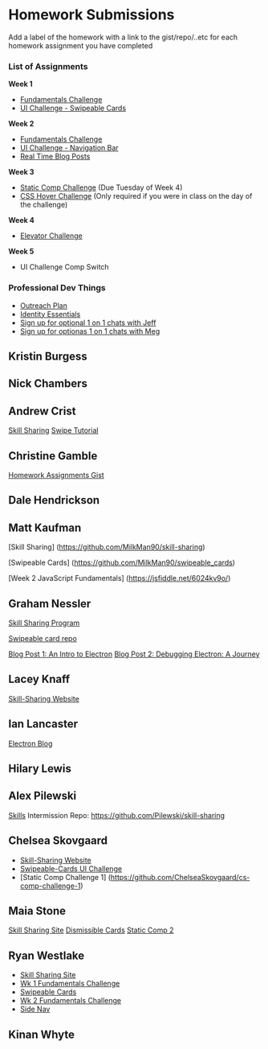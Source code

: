 # Homework Submissions

Add a label of the homework with a link to the gist/repo/..etc for each homework assignment you have completed

### List of Assignments

**Week 1**

- [Fundamentals Challenge](https://jsbin.com/niweqoleno/edit?js,output)
- [UI Challenge - Swipeable Cards](https://www.youtube.com/watch?v=rBSY7BOYRo4)

**Week 2**

- [Fundamentals Challenge](https://gist.github.com/brittanystoroz/1e8183fec2dfd55e6a7c21ce5dc20ff3)
- [UI Challenge - Navigation Bar](https://www.youtube.com/watch?v=e5CXg1sjTqQ)
- [Real Time Blog Posts](http://frontend.turing.io/projects/real-time.html)

**Week 3**

- [Static Comp Challenge](http://frontend.turing.io/projects/m4-static-comp-2.html) (Due Tuesday of Week 4)
- [CSS Hover Challenge](https://gist.github.com/brittanystoroz/3d69cc8c5eb51e5a1b926f217a1455c2) (Only required if you were in class on the day of the challenge)

**Week 4**

- [Elevator Challenge](https://github.com/turingschool-examples/elevator_challenge)

**Week 5**

- UI Challenge Comp Switch

### Professional Dev Things

- [Outreach Plan](http://backend.turing.io/professional_development/module_four/outreach_plan)
- [Identity Essentials](http://backend.turing.io/professional_development/module_one/identity_essentials)
- [Sign up for optional 1 on 1 chats with Jeff](https://jeff-jobs-hours.youcanbook.me/index.jsp)
- [Sign up for optionas 1 on 1 chats with Meg](https://megstew.youcanbook.me)

## Kristin Burgess

## Nick Chambers

## Andrew Crist

[Skill Sharing](https://github.com/andrewLcrist/skill-sharing)
[Swipe Tutorial](https://github.com/andrewLcrist/swipe-tutorial)

## Christine Gamble
[Homework Assignments Gist](https://gist.github.com/ccgamble/6366ce85d29b1eed66d5583451fd1723)

## Dale Hendrickson

## Matt Kaufman


[Skill Sharing] (https://github.com/MilkMan90/skill-sharing)

[Swipeable Cards] (https://github.com/MilkMan90/swipeable_cards)

[Week 2 JavaScript Fundamentals] (https://jsfiddle.net/6024kv9o/)

## Graham Nessler
[Skill Sharing Program](https://github.com/gness1804/mini-project-ejs)

[Swipeable card repo](https://github.com/gness1804/swipeable-cards)

[Blog Post 1: An Intro to Electron](https://medium.com/@gness1804/fired-up-an-introduction-to-electron-9d1f2c91f513#.yhcpin182)
[Blog Post 2: Debugging Electron: A Journey](https://medium.com/@gness1804/debugging-electron-a-journey-e4e01ea481fb#.8g2cagnnm)

## Lacey Knaff
[Skill-Sharing Website](https://github.com/lrknaff/skill-sharing-website)

## Ian Lancaster
[Electron Blog](https://medium.com/@ianlancaster/so-your-npm-module-is-broken-time-to-find-a-different-one-right-wrong-a58948c59309#.9rhfuohq8)

## Hilary Lewis

## Alex Pilewski
[Skills](https://www.youtube.com/watch?v=8KgtGs1ny0k)
Intermission Repo: https://github.com/Pilewski/skill-sharing

## Chelsea Skovgaard
- [Skill-Sharing Website](https://github.com/ChelseaSkovgaard/skillsharing-nodejs)
- [Swipeable-Cards UI Challenge](https://github.com/ChelseaSkovgaard/swipeable-cards)
- [Static Comp Challenge 1] (https://github.com/ChelseaSkovgaard/cs-comp-challenge-1)

## Maia Stone
[Skill Sharing Site](https://github.com/maiastone/skill-sharing-site)
[Dismissible Cards](https://github.com/maiastone/dismissible-cards)
[Static Comp 2](https://maiastone.github.io/static-comp-2/)

## Ryan Westlake
- [Skill Sharing Site](https://github.com/rcwestlake/skill-sharing-site)
- [Wk 1 Fundamentals Challenge](http://g.recordit.co/fSspoDbxht.gif)
- [Swipeable Cards](https://github.com/rcwestlake/ui-design-challenges/tree/master/swipeable-cards)
- [Wk 2 Fundamentals Challenge](http://g.recordit.co/PCusubXOvL.gif)
- [Side Nav](https://github.com/rcwestlake/ui-design-challenges/tree/master/side-nav)

## Kinan Whyte
